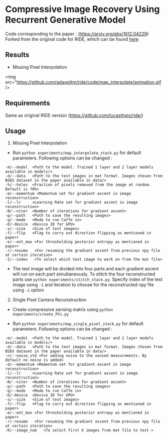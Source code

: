 # Compressive Image Recovery Using Recurrent Generative Model

Code corresponding to the paper : (https://arxiv.org/abs/1612.04229)  
Forked from the original code for RIDE, which can be found [here](https://github.com/lucastheis/ride/)

## Results
- Missing Pixel Interpolation

<img src="https://github.com/adaveiitm/ride/code/map_interpolate/animation.gif />

## Requirements

Same as original RIDE version (https://github.com/lucastheis/ride/)

## Usage

1. Missing Pixel Interpolation

  - Run `python experiments/map_interpolate_stack.py` for default parameters. Following options can be changed :
  ```
  -m/--model  <Path to the model. Trained 1 layer and 2 layer models available in models/>
  -d/--data   <Path to the test images in mat format. Images chosen from BSDS dataset in the paper available in data/>
  -h/--holes  <Fraction of pixels removed from the image at random. Default is 70%>
  -m/--momentum <Momentum set for gradient ascent in image reconstruction>
  -l/--lr     <Learning Rate set for gradient ascent in image reconstruction>
  -N/--niter  <Number of iterations for gradient ascent>
  -p/--path   <Path to save the resulting images>
  -q/--mode   <Mode to run Caffe in>
  -D/-device  <Device ID for GPU>
  -s/--size   <Size of test images>
  -f/--flip   <Flag to carry out direction flipping as mentioned in paper>
  -e/--ent_max <For thresholding posterior entropy as mentioned in paper>
  -r/-resume   <For resuming the gradient ascent from previous npy file at certain iteration>
  -I/--index   <To select which test image to work on from the mat file>
  ```

  - The test image will be divided into four parts and each gradient ascent will run on each part simultaneously. To stitch the four reconstructed parts use `python experiments/stitch_stack.py`. Specify index of the test image using `-I` and iteration to choose for the reconstructed npy file using `-i` option 

2. Single Pixel Camera Reconstruction

  - Create compressive sensing matrix using `python experiments/create_Phi.py`

  - Run `python experiments/map_single_pixel_stack.py` for default parameters. Following options can be changed :
  ```
  -m/--model  <Path to the model. Trained 1 layer and 2 layer models available in models/>
  -d/--data   <Path to the test images in mat format. Images chosen from BSDS dataset in the paper available in data/>
  -n/--noise_std <For adding noise to the sensed measurements. By default no noise is added>
  -d/--momentum <Momentum set for gradient ascent in image reconstruction>
  -l/--lr     <Learning Rate set for gradient ascent in image reconstruction>
  -N/--niter  <Number of iterations for gradient ascent>
  -p/--path   <Path to save the resulting images>
  -q/--mode   <Mode to run Caffe in>
  -D/-device  <Device ID for GPU>
  -s/--size   <Size of test images>
  -f/--flip   <Flag to carry out direction flipping as mentioned in paper>
  -e/--ent_max <For thresholding posterior entropy as mentioned in paper>
  -r/-resume   <For resuming the gradient ascent from previous npy file at certain iteration>
  -K/--image_num   <To select first K images from mat file to test >
  ``` 
